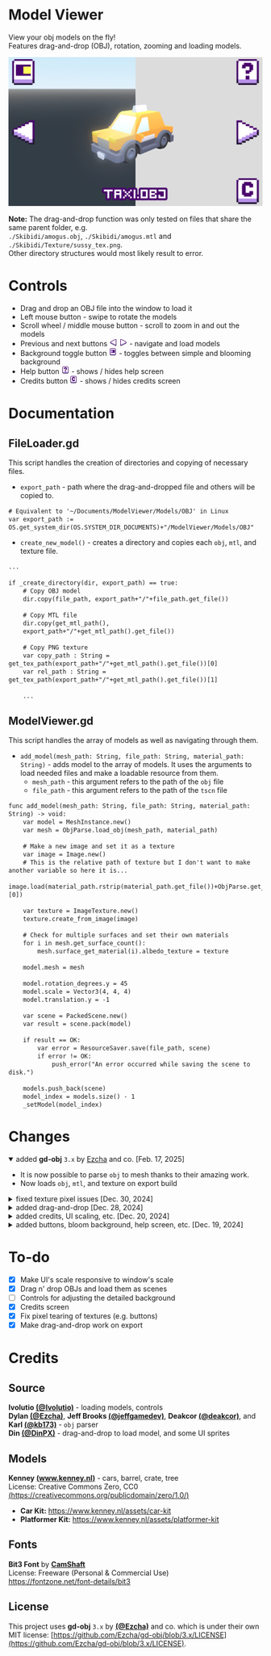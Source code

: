 # Model Viewer
View your obj models on the fly!  
Features drag-and-drop (OBJ), rotation, zooming and loading models.

![app detailed and simple preview](/model_viewer_preview.png)

**Note:** The drag-and-drop function was only tested on files that share the same parent folder, e.g.  
`./Skibidi/amogus.obj`, `./Skibidi/amogus.mtl` and `./Skibidi/Texture/sussy_tex.png`.  
Other directory structures would most likely result to error.

# Controls
- Drag and drop an OBJ file into the window to load it
- Left mouse button - swipe to rotate the models
- Scroll wheel / middle mouse button - scroll to zoom in and out the models
- Previous and next buttons ![previous button sprite](/Assets/Images/prev_btn.png) ![next button sprite](/Assets/Images/next_btn.png) - navigate and load models
- Background toggle button ![toggle background button sprite](/Assets/Images/turn_off_btn.png) - toggles between simple and blooming background
- Help button ![help toggle button sprite](/Assets/Images/help_btn.png) - shows / hides help screen
- Credits button ![credits toggle button sprite](/Assets/Images/credits_btn.png) - shows / hides credits screen

# Documentation
## FileLoader.gd
This script handles the creation of directories and copying of necessary files.  

- `export_path` - path where the drag-and-dropped file and others will be copied to.
```gdscript
# Equivalent to '~/Documents/ModelViewer/Models/OBJ' in Linux
var export_path := OS.get_system_dir(OS.SYSTEM_DIR_DOCUMENTS)+"/ModelViewer/Models/OBJ"
```  

- `create_new_model()` - creates a directory and copies each `obj`, `mtl`, and texture file.
```gdscript
...

if _create_directory(dir, export_path) == true:
    # Copy OBJ model
    dir.copy(file_path, export_path+"/"+file_path.get_file())

    # Copy MTL file
    dir.copy(get_mtl_path(), 
    export_path+"/"+get_mtl_path().get_file())

    # Copy PNG texture
    var copy_path : String = get_tex_path(export_path+"/"+get_mtl_path().get_file())[0]
    var rel_path : String = get_tex_path(export_path+"/"+get_mtl_path().get_file())[1]

    ...
```
## ModelViewer.gd
This script handles the array of models as well as navigating through them.  

- `add_model(mesh_path: String, file_path: String, material_path: String)` - adds model to the array of models. It uses the arguments to load needed files and make a loadable resource from them.
    - `mesh_path` - this argument refers to the path of the `obj` file
    - `file_path` - this argument refers to the path of the `tscn` file
```gdscript
func add_model(mesh_path: String, file_path: String, material_path: String) -> void:
	var model = MeshInstance.new()
	var mesh = ObjParse.load_obj(mesh_path, material_path)

	# Make a new image and set it as a texture
	var image = Image.new()
	# This is the relative path of texture but I don't want to make another variable so here it is...
    image.load(material_path.rstrip(material_path.get_file())+ObjParse.get_mtl_tex_paths(material_path)[0])

	var texture = ImageTexture.new()
	texture.create_from_image(image)

	# Check for multiple surfaces and set their own materials
	for i in mesh.get_surface_count():
		mesh.surface_get_material(i).albedo_texture = texture

	model.mesh = mesh

	model.rotation_degrees.y = 45
	model.scale = Vector3(4, 4, 4)
	model.translation.y = -1

	var scene = PackedScene.new()
	var result = scene.pack(model)

	if result == OK:
		var error = ResourceSaver.save(file_path, scene)
		if error != OK:
			push_error("An error occurred while saving the scene to disk.")

	models.push_back(scene)
	model_index = models.size() - 1
	_setModel(model_index)
```

# Changes

<details open>
<summary>added <b>gd-obj</b> <code>3.x</code> by <a href="https://github.com/Ezcha" target="_blank">Ezcha</a> and co. [Feb. 17, 2025]</summary>

- It is now possible to parse `obj` to mesh thanks to their amazing work.
- Now loads `obj`, `mtl`, and texture on export build

</details>

<details>
<summary>fixed texture pixel issues [Dec. 30, 2024]</summary>
<h3>UI</h3>

- Uses `GPU Pixel Snap` to show pixels properly
    - Enabled `rendering/2d/snapping/use_gpu_pixel_snap`

</details>

<details>
<summary>added drag-and-drop [Dec. 28, 2024]</summary>
<h3>Feature</h3>

- Added drag-and-drop functionality
- Loads a single dropped file
- Generates a new MeshInstance and adds it to the `models`
- Loads OBJ's MTL and TEX on load

</details>

<details>
<summary>added credits, UI scaling, etc. [Dec. 20, 2024]</summary>
<h3>UI</h3>

- Fixed UI scaling to be responsive to window's size
- Changed UI's default scale to 2x
    - In order to be clear on smaller window sizes
- Added credits screen of the authors and assets
- Changed the toggle background button's sprites
    - In order to take less space visually

</details>

<details>
<summary>added buttons, bloom background, help screen, etc. [Dec. 19, 2024]</summary>
<h3>UI</h3>

- Fixed buttons' positions when scaling the window
- Added more buttons (e.g. background and help toggle)
- Added sprites for buttons
- Added text to show model's filename
- Added a detailed background with bloom to test models with lightings
- Used Bit3 font for texts

<h3>Models</h3>

- Removed models from initial fork due to the rights

<h3>Code</h3>

- Added/cleaned some lines of code

</details>

# To-do
- [x] Make UI's scale responsive to window's scale
- [x] Drag n' drop OBJs and load them as scenes
- [ ] Controls for adjusting the detailed background
- [x] Credits screen
- [x] Fix pixel tearing of textures (e.g. buttons)
- [x] Make drag-and-drop work on export

# Credits
## Source
**Ivolutio [(@Ivolutio)](https://github.com/Ivolutio)** - loading models, controls  
**Dylan [(@Ezcha)](https://github.com/Ezcha)**, **Jeff Brooks [(@jeffgamedev)](https://github.com/jeffgamedev)**, **Deakcor [(@deakcor)](https://github.com/deakcor)**, and **Karl [(@kb173)](https://github.com/kb173)** - `obj` parser  
**Din [(@DinPX)](https://github.com/DinPX)** - drag-and-drop to load model, and some UI sprites

## Models
**Kenney [(www.kenney.nl)](https://www.kenney.nl)** - cars, barrel, crate, tree  
License: Creative Commons Zero, CC0 [(https://creativecommons.org/publicdomain/zero/1.0/)](https://creativecommons.org/publicdomain/zero/1.0/)
- **Car Kit:** <https://www.kenney.nl/assets/car-kit>
- **Platformer Kit:** <https://www.kenney.nl/assets/platformer-kit>

## Fonts
**Bit3 Font** by **[CamShaft](https://www.fontsc.com/font/designer/camshaft)**  
License: Freeware (Personal & Commercial Use)  
<https://fontzone.net/font-details/bit3>

## License
This project uses **gd-obj** `3.x` by **[(@Ezcha)](https://github.com/Ezcha)** and co. which is under their own MIT license: [https://github.com/Ezcha/gd-obj/blob/3.x/LICENSE](https://github.com/Ezcha/gd-obj/blob/3.x/LICENSE).